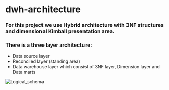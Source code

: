 # dwh-architecture

### For this project we use Hybrid architecture with 3NF structures and dimensional Kimball presentation area.

### There is a three layer architecture:
- Data source layer
- Reconciled layer (standing area)
- Data warehouse layer which consist of 3NF layer, Dimension layer and Data marts

![Logical_schema](https://github.com/Natalia-QA1/dwh-architecture/tree/fc0c3616627608269a156fc4d8f5acc63db78b51/assets/logical_schema.png)


